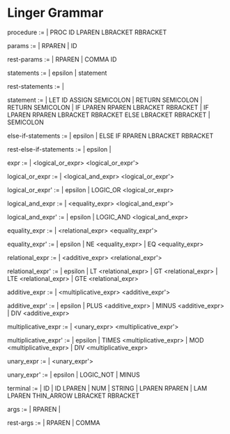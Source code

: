 # Linger Grammar

procedure :=
  | PROC ID LPAREN <params> LBRACKET <statements> RBRACKET

params :=
  | RPAREN
  | ID <rest-params>

rest-params :=
  | RPAREN
  | COMMA ID <rest-params>

statements :=
  | epsilon
  | statement <rest-statements>

rest-statements :=
  | <statement> <rest-statements>

statement :=
  | LET ID ASSIGN <expr> SEMICOLON
  | RETURN <expr> SEMICOLON
  | RETURN SEMICOLON
  | IF LPAREN <expr> RPAREN LBRACKET <statements> RBRACKET <else-if-statements>
  | IF LPAREN <expr> RPAREN LBRACKET <statements> RBRACKET <else-if-statements> ELSE LBRACKET <statements> RBRACKET
  | <expr> SEMICOLON

else-if-statements :=
  | epsilon
  | ELSE IF <expr> RPAREN LBRACKET <statements> RBRACKET <rest-else-if-statements>

rest-else-if-statements :=
  | epsilon
  | <else-if-statement> <rest-else-if-statements>

expr :=
  | <logical_or_expr> <logical_or_expr'>

logical_or_expr :=
  | <logical_and_expr> <logical_or_expr'>

logical_or_expr' :=
  | epsilon
  | LOGIC_OR <logical_or_expr>

logical_and_expr :=
  | <equality_expr> <logical_and_expr'>

logical_and_expr' :=
  | epsilon
  | LOGIC_AND <logical_and_expr>

equality_expr :=
  | <relational_expr> <equality_expr'>

equality_expr' :=
  | epsilon
  | NE <equality_expr>
  | EQ <equality_expr>

relational_expr :=
  | <additive_expr> <relational_expr'>

relational_expr' :=
  | epsilon
  | LT <relational_expr>
  | GT <relational_expr>
  | LTE <relational_expr>
  | GTE <relational_expr>

additive_expr :=
  | <multiplicative_expr> <additive_expr'>

additive_expr' :=
  | epsilon
  | PLUS <additive_expr>
  | MINUS <additive_expr>
  | DIV <additive_expr>

multiplicative_expr :=
  | <unary_expr> <multiplicative_expr'>

multiplicative_expr' :=
  | epsilon
  | TIMES <multiplicative_expr>
  | MOD <multiplicative_expr>
  | DIV <multiplicative_expr>

unary_expr :=
  | <unary_expr'> <terminal>

unary_expr' :=
  | epsilon
  | LOGIC_NOT
  | MINUS

terminal :=
  | ID
  | ID LPAREN <args>
  | NUM
  | STRING
  | LPAREN <expr> RPAREN
  | LAM LPAREN <args> THIN_ARROW LBRACKET <statements> RBRACKET

args :=
  | RPAREN
  | <expr> <rest-args>

rest-args :=
  | RPAREN
  | COMMA <expr> <rest-args>
